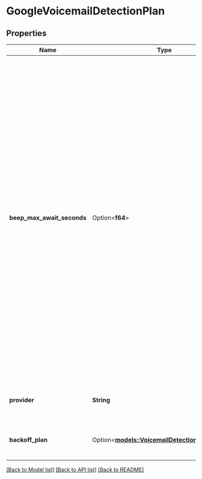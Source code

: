 # GoogleVoicemailDetectionPlan

## Properties

Name | Type | Description | Notes
------------ | ------------- | ------------- | -------------
**beep_max_await_seconds** | Option<**f64**> | This is the maximum duration from the start of the call that we will wait for a voicemail beep, before speaking our message  - If we detect a voicemail beep before this, we will speak the message at that point.  - Setting too low a value means that the bot will start speaking its voicemail message too early. If it does so before the actual beep, it will get cut off. You should definitely tune this to your use case.  @default 30 @min 0 @max 60 | [optional][default to 30]
**provider** | **String** | This is the provider to use for voicemail detection. | 
**backoff_plan** | Option<[**models::VoicemailDetectionBackoffPlan**](VoicemailDetectionBackoffPlan.md)> | This is the backoff plan for the voicemail detection. | [optional]

[[Back to Model list]](../README.md#documentation-for-models) [[Back to API list]](../README.md#documentation-for-api-endpoints) [[Back to README]](../README.md)


